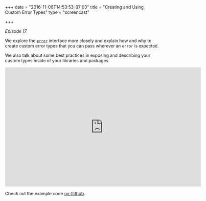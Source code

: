 +++
date = "2016-11-06T14:53:53-07:00"
title = "Creating and Using Custom Error Types"
type = "screencast"

+++

_Episode 17_

We explore the [`error`](https://godoc.org/builtin#error) interface more closely and explain how and why to create custom error types that you can pass wherever an `error` is expected.

We also talk about some best practices in exposing and describing your custom types inside of your libraries and packages.

<!--more-->

<iframe
  class="ytplayer"
  type="text/html"
  width="640"
  height="390"
  src="http://www.youtube.com/embed/R3Dp2x7BrtE?autoplay=0&origin=https://www.goin5minutes.com"
  frameborder="0"
></iframe>

Check out the example code [on Github](https://github.com/arschles/go-in-5-minutes/tree/master/episode17).
